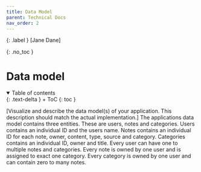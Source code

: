 ```yaml
---
title: Data Model
parent: Technical Docs
nav_order: 2
---
```


{: .label }
[Jane Dane]

{: .no_toc }
# Data model

<details open markdown="block">
{: .text-delta }
<summary>Table of contents</summary>
+ ToC
{: toc }
</details>

[Visualize and describe the data model(s) of your application. This description should match the actual implementation.]
The applications data model contains three entities. These are users, notes and categories. Users contains an individual ID and the users name. Notes contains an individual ID for each note, owner, content, type, source and category. Categories contains an individual ID, owner and title. 
Every user can have one to multiple notes and categories. Every note is owned by one user and is assigned to exact one category. Every category is owned by one user and can contain zero to many notes.
